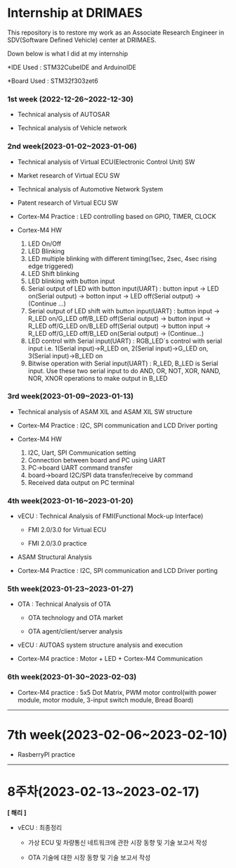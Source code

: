 # Internship at DRIMAES

This repository is to restore my work as an Associate Research Engineer in SDV(Software Defined Vehicle) center at DRIMAES.

Down below is what I did at my internship

*IDE Used : STM32CubeIDE and ArduinoIDE

*Board Used : STM32f303zet6



### **1st week (2022-12-26~2022-12-30)**

- Technical analysis of AUTOSAR 

- Technical analysis of Vehicle network    

### **2nd week(2023-01-02~2023-01-06)**

- Technical analysis of Virtual ECU(Electronic Control Unit) SW

- Market research of Virtual ECU SW

- Technical analysis of Automotive Network System

- Patent research of Virtual ECU SW

- Cortex-M4 Practice : LED controlling based on GPIO, TIMER, CLOCK

- Cortex-M4 HW
  1. LED On/Off
  2. LED Blinking
  3. LED multiple blinking with different timing(1sec, 2sec, 4sec rising edge triggered)
  4. LED Shift blinking
  5. LED blinking with button input
  6. Serial output of LED with button input(UART) : button input -> LED on(Serial output) -> botton input -> LED off(Serial output) -> (Continue ...)
  7. Serial output of LED shift with button input(UART) : button input -> R_LED on/G_LED off/B_LED off(Serial output) -> button input -> R_LED off/G_LED on/B_LED          off(Serial output) -> button input -> R_LED off/G_LED off/B_LED on(Serial output) -> (Continue...)
  8. LED control with Serial input(UART) : RGB_LED`s control with serial input i.e. 1(Serial input)->R_LED on, 2(Serial input)->G_LED on, 3(Serial input)->B_LED on
  9. Bitwise operation with Serial input(UART) : R_LED, B_LED is Serial input. Use these two serial input to do AND, OR, NOT, XOR, NAND, NOR, XNOR operations to make      output in B_LED

### **3rd week(2023-01-09~2023-01-13)**

- Technical analysis of ASAM XIL and ASAM XIL SW structure
    
- Cortex-M4 Practice : I2C, SPI communication and LCD Driver porting

- Cortex-M4 HW
  1. I2C, Uart, SPI Communication setting
  2. Connection between board and PC using UART
  3. PC->board UART command transfer
  4. board->board I2C/SPI data transfer/receive by command
  5. Received data output on PC terminal


### **4th week(2023-01-16~2023-01-20)**

- vECU : Technical Analysis of FMI(Functional Mock-up Interface)
    
    - FMI 2.0/3.0 for Virtual ECU
    
    - FMI 2.0/3.0 practice
  
- ASAM Structural Analysis
    
- Cortex-M4 Practice : I2C, SPI communication and LCD Driver porting


### **5th week(2023-01-23~2023-01-27)**

- OTA : Technical Analysis of OTA
    
    - OTA technology and OTA market
    
    - OTA agent/client/server analysis
    
- vECU : AUTOAS system structure analysis and execution
 
    
- Cortex-M4 practice : Motor + LED + Cortex-M4 Communication


### **6th week(2023-01-30~2023-02-03)**
    
- Cortex-M4 practice : 5x5 Dot Matrix, PWM motor control(with power module, motor module, 3-input switch module, Bread Board)
    
    

---

# **7th week(2023-02-06~2023-02-10)**
    
- RasberryPI practice
    
    

---

# **8주차(2023-02-13~2023-02-17)**

**[ 해리 ]**

- vECU : 최종정리
    
    - 가상 ECU 및 차량통신 네트워크에 관한 시장 동향 및 기술 보고서 작성
    
    - OTA 기술에 대한 시장 동향 및 기술 보고서 작성
